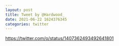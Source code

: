 ```yaml
--- 
layout: post 
title: Tweet by @Hardwood_ 
date: 2021-06-22 1624376345 
categories: twitter 
--- 
```

https://twitter.com/o/status/1407362493492641801
